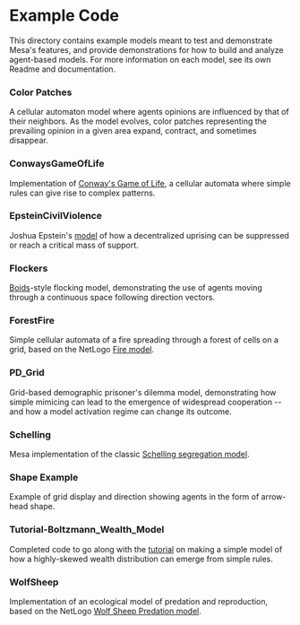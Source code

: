 # Example Code

This directory contains example models meant to test and demonstrate Mesa's features, and provide demonstrations for how to build and analyze agent-based models. For more information on each model, see its own Readme and documentation.

### Color Patches
A cellular automaton model where agents opinions are influenced by that of their neighbors. As the model evolves, color patches representing the prevailing opinion in a given area expand, contract, and sometimes disappear.

### ConwaysGameOfLife

Implementation of [Conway's Game of Life](https://en.wikipedia.org/wiki/Conway%27s_Game_of_Life), a cellular automata where simple rules can give rise to complex patterns.

### EpsteinCivilViolence
Joshua Epstein's [model](http://www.uvm.edu/~pdodds/files/papers/others/2002/epstein2002a.pdf) of how a decentralized uprising can be suppressed or reach a critical mass of support.

### Flockers
[Boids](https://en.wikipedia.org/wiki/Boids)-style flocking model, demonstrating the use of agents moving through a continuous space following direction vectors.

### ForestFire
Simple cellular automata of a fire spreading through a forest of cells on a grid, based on the NetLogo [Fire model](http://ccl.northwestern.edu/netlogo/models/Fire).

### PD_Grid
Grid-based demographic prisoner's dilemma model, demonstrating how simple mimicing can lead to the emergence of widespread cooperation -- and how a model activation regime can change its outcome.

### Schelling
Mesa implementation of the classic [Schelling segregation model](http://nifty.stanford.edu/2014/mccown-schelling-model-segregation/). 

### Shape Example
Example of grid display and direction showing agents in the form of arrow-head shape. 

### Tutorial-Boltzmann_Wealth_Model
Completed code to go along with the [tutorial]() on making a simple model of how a highly-skewed wealth distribution can emerge from simple rules.

### WolfSheep
Implementation of an ecological model of predation and reproduction, based on the NetLogo [Wolf Sheep Predation model](http://ccl.northwestern.edu/netlogo/models/WolfSheepPredation).


